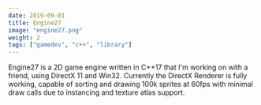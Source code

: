 ```yaml
---
date: 2019-09-01
title: Engine27
image: "engine27.png"
weight: 2
tags: ["gamedev", "c++", "library"]
---
```


Engine27 is a 2D game engine written in C++17 that I'm working on with a friend, using DirectX 11 and Win32. Currently the DirectX Renderer is fully working, capable of sorting and drawing 100k sprites at 60fps with minimal draw calls due to instancing and texture atlas support.
